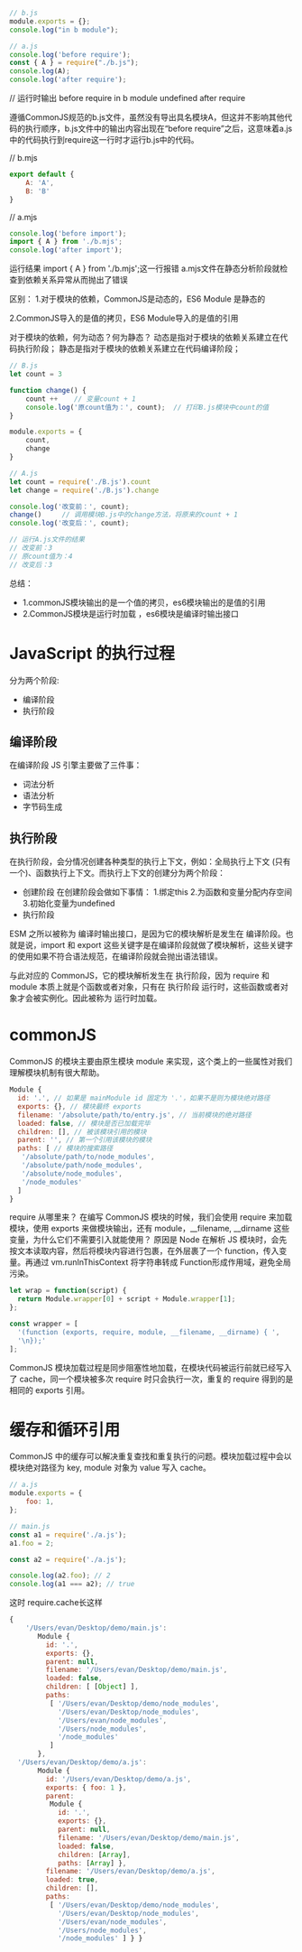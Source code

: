 ``` js
// b.js
module.exports = {};
console.log("in b module");
```

``` js
// a.js
console.log('before require');
const { A } = require("./b.js");
console.log(A);
console.log('after require');
```

// 运行时输出
before require
in b module
undefined
after require

遵循CommonJS规范的b.js文件，虽然没有导出具名模块A，但这并不影响其他代码的执行顺序，b.js文件中的输出内容出现在“before require”之后，这意味着a.js中的代码执行到require这一行时才运行b.js中的代码。

// b.mjs
``` js
export default {
    A: 'A',
    B: 'B'
}
```

// a.mjs
``` js
console.log('before import');
import { A } from './b.mjs';
console.log('after import');
```

运行结果
import { A } from './b.mjs';这一行报错
a.mjs文件在静态分析阶段就检查到依赖关系异常从而抛出了错误

区别：
1.对于模块的依赖，CommonJS是动态的，ES6 Module 是静态的

2.CommonJS导入的是值的拷贝，ES6 Module导入的是值的引用

对于模块的依赖，何为动态？何为静态？
动态是指对于模块的依赖关系建立在代码执行阶段； 静态是指对于模块的依赖关系建立在代码编译阶段；
``` js
// B.js
let count = 3

function change() {
    count ++    // 变量count + 1
    console.log('原count值为：', count);  // 打印B.js模块中count的值
}

module.exports = {
    count,
    change
}

// A.js
let count = require('./B.js').count 
let change = require('./B.js').change

console.log('改变前：', count);   
change()     // 调用模块B.js中的change方法，将原来的count + 1
console.log('改变后：', count); 

// 运行A.js文件的结果
// 改变前：3
// 原count值为：4
// 改变后：3
```



总结：
- 1.commonJS模块输出的是一个值的拷贝，es6模块输出的是值的引用
- 2.CommonJS模块是运行时加载 ，es6模块是编译时输出接口


# JavaScript 的执行过程
分为两个阶段:
- 编译阶段
- 执行阶段

## 编译阶段
在编译阶段 JS 引擎主要做了三件事：

- 词法分析
- 语法分析
- 字节码生成

## 执行阶段
在执行阶段，会分情况创建各种类型的执行上下文，例如：全局执行上下文 (只有一个)、函数执行上下文。而执行上下文的创建分为两个阶段：
- 创建阶段
在创建阶段会做如下事情：
 1.绑定this
 2.为函数和变量分配内存空间
 3.初始化变量为undefined
- 执行阶段

ESM 之所以被称为 编译时输出接口，是因为它的模块解析是发生在 编译阶段。也就是说，import 和 export 这些关键字是在编译阶段就做了模块解析，这些关键字的使用如果不符合语法规范，在编译阶段就会抛出语法错误。

与此对应的 CommonJS，它的模块解析发生在 执行阶段，因为 require 和 module 本质上就是个函数或者对象，只有在 执行阶段 运行时，这些函数或者对象才会被实例化。因此被称为 运行时加载。

# commonJS

CommonJS 的模块主要由原生模块 module 来实现，这个类上的一些属性对我们理解模块机制有很大帮助。

``` js
Module {
  id: '.', // 如果是 mainModule id 固定为 '.'，如果不是则为模块绝对路径
  exports: {}, // 模块最终 exports
  filename: '/absolute/path/to/entry.js', // 当前模块的绝对路径
  loaded: false, // 模块是否已加载完毕
  children: [], // 被该模块引用的模块
  parent: '', // 第一个引用该模块的模块
  paths: [ // 模块的搜索路径
   '/absolute/path/to/node_modules',
   '/absolute/path/node_modules',
   '/absolute/node_modules',
   '/node_modules'
  ]
}
```
require 从哪里来？
在编写 CommonJS 模块的时候，我们会使用 require 来加载模块，使用 exports 来做模块输出，还有 module，__filename, __dirname 这些变量，为什么它们不需要引入就能使用？
原因是 Node 在解析 JS 模块时，会先按文本读取内容，然后将模块内容进行包裹，在外层裹了一个 function，传入变量。再通过 vm.runInThisContext 将字符串转成 Function形成作用域，避免全局污染。

``` js
let wrap = function(script) {
  return Module.wrapper[0] + script + Module.wrapper[1];
};

const wrapper = [
  '(function (exports, require, module, __filename, __dirname) { ',
  '\n});'
];
```

CommonJS 模块加载过程是同步阻塞性地加载，在模块代码被运行前就已经写入了 cache，同一个模块被多次 require 时只会执行一次，重复的 require 得到的是相同的 exports 引用。

# 缓存和循环引用
CommonJS 中的缓存可以解决重复查找和重复执行的问题。模块加载过程中会以模块绝对路径为 key, module 对象为 value 写入 cache。
``` js
// a.js
module.exports = {
    foo: 1,
};

// main.js
const a1 = require('./a.js');
a1.foo = 2;

const a2 = require('./a.js');

console.log(a2.foo); // 2
console.log(a1 === a2); // true
```
这时 require.cache长这样

``` js
{ 
    '/Users/evan/Desktop/demo/main.js': 
       Module {
         id: '.',
         exports: {},
         parent: null,
         filename: '/Users/evan/Desktop/demo/main.js',
         loaded: false,
         children: [ [Object] ],
         paths: 
          [ '/Users/evan/Desktop/demo/node_modules',
            '/Users/evan/Desktop/node_modules',
            '/Users/evan/node_modules',
            '/Users/node_modules',
            '/node_modules'
          ]
       },
  '/Users/evan/Desktop/demo/a.js': 
       Module {
         id: '/Users/evan/Desktop/demo/a.js',
         exports: { foo: 1 },
         parent: 
          Module {
            id: '.',
            exports: {},
            parent: null,
            filename: '/Users/evan/Desktop/demo/main.js',
            loaded: false,
            children: [Array],
            paths: [Array] },
         filename: '/Users/evan/Desktop/demo/a.js',
         loaded: true,
         children: [],
         paths: 
          [ '/Users/evan/Desktop/demo/node_modules',
            '/Users/evan/Desktop/node_modules',
            '/Users/evan/node_modules',
            '/Users/node_modules',
            '/node_modules' ] } }
```
